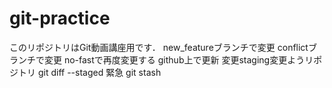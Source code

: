 # git-practice
このリポジトリはGit動画講座用です．
new_featureブランチで変更
conflictブランチで変更
no-fastで再度変更する
github上で更新
変更staging変更ようリポジトリ
git diff --staged
緊急
git stash 
